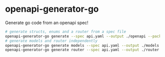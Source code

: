 openapi-generator-go
====================

Generate go code from an openapi spec!

```bash
# generate structs, enums and a router from a spec file
openapi-generator-go generate --spec api.yaml --output ./openapi --package-name openapi
# generate models and router independently
openapi-generator-go generate models --spec api.yaml --output ./models --package-name models
openapi-generator-go generate router --spec api.yaml --output ./router --package-name router
```
